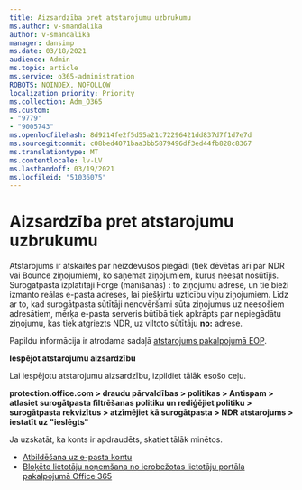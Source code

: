 ```yaml
---
title: Aizsardzība pret atstarojumu uzbrukumu
ms.author: v-smandalika
author: v-smandalika
manager: dansimp
ms.date: 03/18/2021
audience: Admin
ms.topic: article
ms.service: o365-administration
ROBOTS: NOINDEX, NOFOLLOW
localization_priority: Priority
ms.collection: Adm_O365
ms.custom:
- "9779"
- "9005743"
ms.openlocfilehash: 8d9214fe2f5d55a21c72296421dd837d7f1d7e7d
ms.sourcegitcommit: c08bed4071baa3bb5879496df3ed44fb828c8367
ms.translationtype: MT
ms.contentlocale: lv-LV
ms.lasthandoff: 03/19/2021
ms.locfileid: "51036075"
---
```

# <a name="protection-from-backscatter-attack"></a>Aizsardzība pret atstarojumu uzbrukumu

Atstarojums ir atskaites par neizdevušos piegādi (tiek dēvētas arī par NDR vai Bounce ziņojumiem), ko saņemat ziņojumiem, kurus neesat nosūtījis. Surogātpasta izplatītāji Forge (mānīšanās) **:** to ziņojumu adresē, un tie bieži izmanto reālas e-pasta adreses, lai piešķirtu uzticību viņu ziņojumiem. Līdz ar to, kad surogātpasta sūtītāji nenovēršami sūta ziņojumus uz neesošiem adresātiem, mērķa e-pasta serveris būtībā tiek apkrāpts par nepiegādātu ziņojumu, kas tiek atgriezts NDR, uz viltoto sūtītāju **no:** adrese.

Papildu informācija ir atrodama sadaļā [atstarojums pakalpojumā EOP](https://docs.microsoft.com/microsoft-365/security/office-365-security/backscatter-messages-and-eop).

**Iespējot atstarojumu aizsardzību**

Lai iespējotu atstarojumu aizsardzību, izpildiet tālāk esošo ceļu.

**protection.office.com > draudu pārvaldības > politikas > Antispam > atlasiet surogātpasta filtrēšanas politiku un rediģējiet politiku > surogātpasta rekvizītus > atzīmējiet kā surogātpasta > NDR atstarojums > iestatīt uz "ieslēgts"**

Ja uzskatāt, ka konts ir apdraudēts, skatiet tālāk minētos.

- [Atbildēšana uz e-pasta kontu](https://docs.microsoft.com/microsoft-365/security/office-365-security/responding-to-a-compromised-email-account)
- [Bloķēto lietotāju noņemšana no ierobežotas lietotāju portāla pakalpojumā Office 365](https://docs.microsoft.com/microsoft-365/security/office-365-security/removing-user-from-restricted-users-portal-after-spam)



